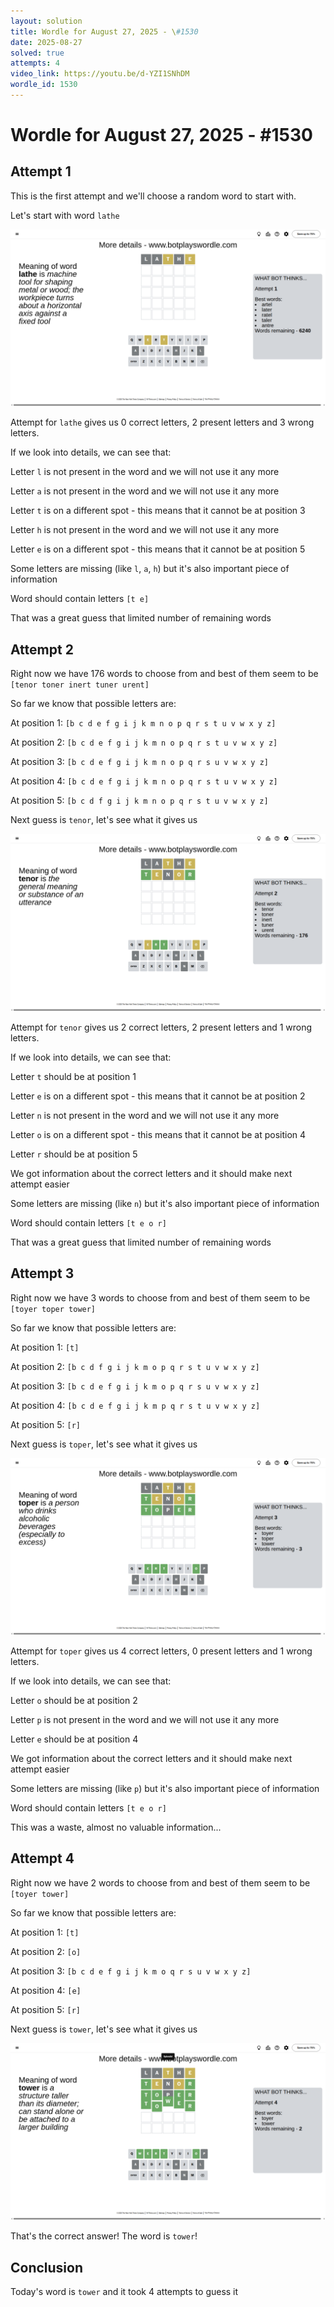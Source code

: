 ```yaml
---
layout: solution
title: Wordle for August 27, 2025 - \#1530
date: 2025-08-27
solved: true
attempts: 4
video_link: https://youtu.be/d-YZI1SNhDM
wordle_id: 1530
---
```


# Wordle for August 27, 2025 - \#1530

## Attempt 1

This is the first attempt and we'll choose a random word to start with.

Let's start with word `lathe`

![Attempt 1](2025-08-27/attempt-1.png)

Attempt for `lathe` gives us 0 correct letters, 2 present letters and 3 wrong letters.

If we look into details, we can see that:

Letter `l` is not present in the word and we will not use it any more

Letter `a` is not present in the word and we will not use it any more

Letter `t` is on a different spot - this means that it cannot be at position 3

Letter `h` is not present in the word and we will not use it any more

Letter `e` is on a different spot - this means that it cannot be at position 5

Some letters are missing (like `l`, `a`, `h`) but it's also important piece of information

Word should contain letters `[t e]`

That was a great guess that limited number of remaining words



## Attempt 2

Right now we have 176 words to choose from and best of them seem to be `[tenor toner inert tuner urent]`

So far we know that possible letters are:

At position 1: `[b c d e f g i j k m n o p q r s t u v w x y z]`

At position 2: `[b c d e f g i j k m n o p q r s t u v w x y z]`

At position 3: `[b c d e f g i j k m n o p q r s u v w x y z]`

At position 4: `[b c d e f g i j k m n o p q r s t u v w x y z]`

At position 5: `[b c d f g i j k m n o p q r s t u v w x y z]`

Next guess is `tenor`, let's see what it gives us

![Attempt 2](2025-08-27/attempt-2.png)

Attempt for `tenor` gives us 2 correct letters, 2 present letters and 1 wrong letters.

If we look into details, we can see that:

Letter `t` should be at position 1

Letter `e` is on a different spot - this means that it cannot be at position 2

Letter `n` is not present in the word and we will not use it any more

Letter `o` is on a different spot - this means that it cannot be at position 4

Letter `r` should be at position 5

We got information about the correct letters and it should make next attempt easier

Some letters are missing (like `n`) but it's also important piece of information

Word should contain letters `[t e o r]`

That was a great guess that limited number of remaining words



## Attempt 3

Right now we have 3 words to choose from and best of them seem to be `[toyer toper tower]`

So far we know that possible letters are:

At position 1: `[t]`

At position 2: `[b c d f g i j k m o p q r s t u v w x y z]`

At position 3: `[b c d e f g i j k m o p q r s u v w x y z]`

At position 4: `[b c d e f g i j k m p q r s t u v w x y z]`

At position 5: `[r]`

Next guess is `toper`, let's see what it gives us

![Attempt 3](2025-08-27/attempt-3.png)

Attempt for `toper` gives us 4 correct letters, 0 present letters and 1 wrong letters.

If we look into details, we can see that:

Letter `o` should be at position 2

Letter `p` is not present in the word and we will not use it any more

Letter `e` should be at position 4

We got information about the correct letters and it should make next attempt easier

Some letters are missing (like `p`) but it's also important piece of information

Word should contain letters `[t e o r]`

This was a waste, almost no valuable information...



## Attempt 4

Right now we have 2 words to choose from and best of them seem to be `[toyer tower]`

So far we know that possible letters are:

At position 1: `[t]`

At position 2: `[o]`

At position 3: `[b c d e f g i j k m o q r s u v w x y z]`

At position 4: `[e]`

At position 5: `[r]`

Next guess is `tower`, let's see what it gives us

![Attempt 4](2025-08-27/attempt-4.png)

That's the correct answer! The word is `tower`!

## Conclusion

Today's word is `tower` and it took 4 attempts to guess it

